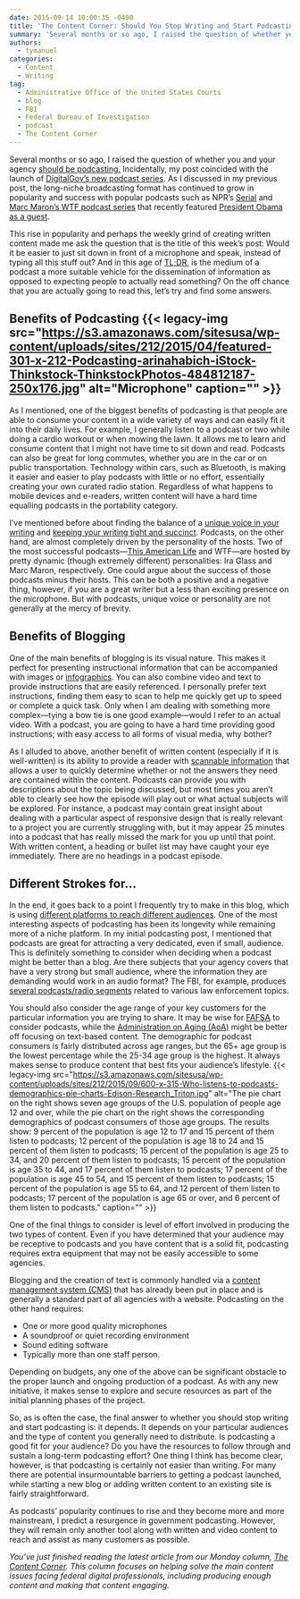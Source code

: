 ```yaml
---
date: 2015-09-14 10:00:35 -0400
title: 'The Content Corner: Should You Stop Writing and Start Podcasting?'
summary: 'Several months or so ago, I raised the question of whether you and your agency should be podcasting. Incidentally, my post coincided with the launch of DigitalGov&rsquo;s new podcast series. As I discussed in my previous post, the long-niche broadcasting format has continued to grow in popularity and success with popular podcasts such as NPR&rsquo;s Serial and'
authors:
  - tymanuel
categories:
  - Content
  - Writing
tag:
  - Administrative Office of the United States Courts
  - blog
  - FBI
  - Federal Bureau of Investigation
  - podcast
  - The Content Corner
---
```


Several months or so ago, I raised the question of whether you and your agency [should be podcasting.](https://www.WHATEVER/2015/04/06/the-content-corner-should-you-be-podcasting/) Incidentally, my post coincided with the launch of [DigitalGov’s new podcast series](https://www.WHATEVER/tag/podcast/). As I discussed in my previous post, the long-niche broadcasting format has continued to grow in popularity and success with popular podcasts such as NPR’s [Serial](http://serialpodcast.org/) and [Marc Maron’s WTF podcast series](http://www.wtfpod.com/) that recently featured [President Obama as a guest](http://www.wtfpod.com/podcast/episodes/episode_613_-_president_barack_obama).

This rise in popularity and perhaps the weekly grind of creating written content made me ask the question that is the title of this week’s post: Would it be easier to just sit down in front of a microphone and speak, instead of typing all this stuff out? And in this age of [TL;DR](https://en.wikipedia.org/wiki/Wikipedia:Too_long;_didn%27t_read), is the medium of a podcast a more suitable vehicle for the dissemination of information as opposed to expecting people to actually read something? On the off chance that you are actually going to read this, let’s try and find some answers.

## Benefits of Podcasting {{< legacy-img src="https://s3.amazonaws.com/sitesusa/wp-content/uploads/sites/212/2015/04/featured-301-x-212-Podcasting-arinahabich-iStock-Thinkstock-ThinkstockPhotos-484812187-250x176.jpg" alt="Microphone" caption="" >}} 

As I mentioned, one of the biggest benefits of podcasting is that people are able to consume your content in a wide variety of ways and can easily fit it into their daily lives. For example, I generally listen to a podcast or two while doing a cardio workout or when mowing the lawn. It allows me to learn and consume content that I might not have time to sit down and read. Podcasts can also be great for long commutes, whether you are in the car or on public transportation. Technology within cars, such as Bluetooth, is making it easier and easier to play podcasts with little or no effort, essentially creating your own curated radio station. Regardless of what happens to mobile devices and e-readers, written content will have a hard time equalling podcasts in the portability category.

I’ve mentioned before about finding the balance of a [unique voice in your writing](https://www.WHATEVER/2015/04/20/the-content-corner-finding-your-voice/) and [keeping your writing tight and succinct](https://www.WHATEVER/2015/08/31/the-content-corner-optimize-your-content/). Podcasts, on the other hand, are almost completely driven by the personality of the hosts. Two of the most successful podcasts—[This American Life](http://www.thisamericanlife.org/) and WTF—are hosted by pretty dynamic (though extremely different) personalities: Ira Glass and Marc Maron, respectively. One could argue about the success of those podcasts minus their hosts. This can be both a positive and a negative thing, however, if you are a great writer but a less than exciting presence on the microphone. But with podcasts, unique voice or personality are not generally at the mercy of brevity.

## Benefits of Blogging

One of the main benefits of blogging is its visual nature. This makes it perfect for presenting instructional information that can be accompanied with images or [infographics](https://www.WHATEVER/2014/06/23/using-visual-content-to-drive-engagement/). You can also combine video and text to provide instructions that are easily referenced. I personally prefer text instructions, finding them easy to scan to help me quickly get up to speed or complete a quick task. Only when I am dealing with something more complex—tying a bow tie is one good example—would I refer to an actual video. With a podcast, you are going to have a hard time providing good instructions; with easy access to all forms of visual media, why bother?

As I alluded to above, another benefit of written content (especially if it is well-written) is its ability to provide a reader with [scannable information](https://www.WHATEVER/2015/07/13/the-content-corner-create-better-mobile-content/) that allows a user to quickly determine whether or not the answers they need are contained within the content. Podcasts can provide you with descriptions about the topic being discussed, but most times you aren’t able to clearly see how the episode will play out or what actual subjects will be explored. For instance, a podcast may contain great insight about dealing with a particular aspect of responsive design that is really relevant to a project you are currently struggling with, but it may appear 25 minutes into a podcast that has really missed the mark for you up until that point. With written content, a heading or bullet list may have caught your eye immediately. There are no headings in a podcast episode.

## Different Strokes for…

In the end, it goes back to a point I frequently try to make in this blog, which is using [different platforms to reach different audiences](https://www.WHATEVER/2015/07/20/the-content-corner-determining-your-users-needs/). One of the most interesting aspects of podcasting has been its longevity while remaining more of a niche platform. In my initial podcasting post, I mentioned that podcasts are great for attracting a very dedicated, even if small, audience. This is definitely something to consider when deciding when a podcast might be better than a blog. Are there subjects that your agency covers that have a very strong but small audience, where the information they are demanding would work in an audio format? The FBI, for example, produces [several podcasts/radio segments](https://www.fbi.gov/news/podcasts) related to various law enforcement topics.

You should also consider the age range of your key customers for the particular information you are trying to share. It may be wise for [FAFSA](http://fafsa.edu.gov) to consider podcasts, while the [Administration on Aging (AoA)](http://www.aoa.gov/) might be better off focusing on text-based content. The demographic for podcast consumers is fairly distributed across age ranges, but the 65+ age group is the lowest percentage while the 25-34 age group is the highest. It always makes sense to produce content that best fits your audience&#8217;s lifestyle. {{< legacy-img src="https://s3.amazonaws.com/sitesusa/wp-content/uploads/sites/212/2015/09/600-x-315-Who-listens-to-podcasts-demographics-pie-charts-Edison-Research_Triton.jpg" alt="The pie chart on the right shows seven age groups of the U.S. population of people age 12 and over, while the pie chart on the right shows the corresponding demographics of podcast consumers of those age groups. The results show: 9 percent of the population is age 12 to 17 and 15 percent of them listen to podcasts; 12 percent of the population is age 18 to 24 and 15 percent of them listen to podcasts; 15 percent of the population is age 25 to 34, and 20 percent of them listen to podcasts; 15 percent of the population is age 35 to 44, and 17 percent of them listen to podcasts; 17 percent of the population is age 45 to 54, and 15 percent of them listen to podcasts; 15 percent of the population is age 55 to 64, and 12 percent of them listen to podcasts; 17 percent of the population is age 65 or over, and 6 percent of them listen to podcasts." caption="" >}} 

One of the final things to consider is level of effort involved in producing the two types of content. Even if you have determined that your audience may be receptive to podcasts and you have content that is a solid fit, podcasting requires extra equipment that may not be easily accessible to some agencies.

Blogging and the creation of text is commonly handled via a [content management system (CMS)](https://www.WHATEVER/resources/content-management-systems-used-by-government-agencies/) that has already been put in place and is generally a standard part of all agencies with a website. Podcasting on the other hand requires:

  * One or more good quality microphones
  * A soundproof or quiet recording environment
  * Sound editing software
  * Typically more than one staff person.

Depending on budgets, any one of the above can be significant obstacle to the proper launch and ongoing production of a podcast. As with any new initiative, it makes sense to explore and secure resources as part of the initial planning phases of the project.

So, as is often the case, the final answer to whether you should stop writing and start podcasting is: it depends. It depends on your particular audiences and the type of content you generally need to distribute. Is podcasting a good fit for your audience? Do you have the resources to follow through and sustain a long-term podcasting effort? One thing I think has become clear, however, is that podcasting is certainly not easier than writing. For many there are potential insurmountable barriers to getting a podcast launched, while starting a new blog or adding written content to an existing site is fairly straightforward.

As podcasts&#8217; popularity continues to rise and they become more and more mainstream, I predict a resurgence in government podcasting. However, they will remain only another tool along with written and video content to reach and assist as many customers as possible.

_You’ve just finished reading the latest article from our Monday column, [The Content Corner](https://www.WHATEVER/tag/the-content-corner/). This column focuses on helping solve the main content issues facing federal digital professionals, including producing enough content and making that content engaging._